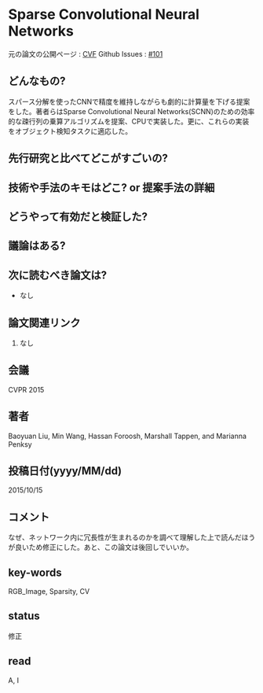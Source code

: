 # Sparse Convolutional Neural Networks

元の論文の公開ページ : [CVF](https://www.cv-foundation.org/openaccess/content_cvpr_2015/papers/Liu_Sparse_Convolutional_Neural_2015_CVPR_paper.pdf)
Github Issues : [#101](https://github.com/Obarads/obarads.github.io/issues/101)

## どんなもの?
スパース分解を使ったCNNで精度を維持しながらも劇的に計算量を下げる提案をした。著者らはSparse Convolutional Neural Networks(SCNN)のための効率的な疎行列の乗算アルゴリズムを提案、CPUで実装した。更に、これらの実装をオブジェクト検知タスクに適応した。

## 先行研究と比べてどこがすごいの?

## 技術や手法のキモはどこ? or 提案手法の詳細

## どうやって有効だと検証した?

## 議論はある?

## 次に読むべき論文は?
- なし

## 論文関連リンク
1. なし

## 会議
CVPR 2015

## 著者
Baoyuan Liu, Min Wang, Hassan Foroosh, Marshall Tappen, and Marianna Penksy

## 投稿日付(yyyy/MM/dd)
2015/10/15

## コメント
なぜ、ネットワーク内に冗長性が生まれるのかを調べて理解した上で読んだほうが良いため修正にした。あと、この論文は後回しでいいか。

## key-words
RGB_Image, Sparsity, CV

## status
修正

## read
A, I